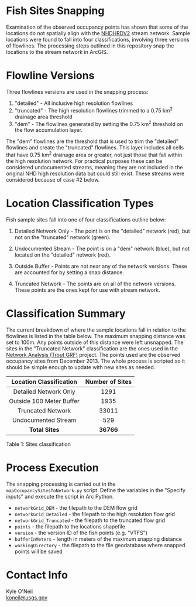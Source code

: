 Fish Sites Snapping
===================
Examination of the observed occupancy points has shown that some of the 
locations do not spatially align with the 
[NHDHRDV2](http://conte-ecology.github.io/shedsGisData/) stream network. Sample 
locations were found to fall into four classifications, involving three 
versions of flowlines. The processing steps outlined in this repository snap 
the locations to the stream network in ArcGIS.


# Flowline Versions
Three flowlines versions are used in the snapping process:
1. "detailed" - All inclusive high resolution flowlines
2. "truncated" - The high resolution flowlines trimmed to a 0.75 km<sup>2</sup> 
drainage area threshold
3. "dem" - The flowlines generated by setting the 0.75 km<sup>2</sup> threshold 
on the flow accumulation layer.

The "dem" flowlines are the threshold that is used to trim the "detailed" 
flowlines and create the "truncated" flowlines. This layer includes all cells 
that have 0.75 km<sup>2</sup> drainage area or greater, not just those that 
fall within the high resolution network. For practical purposes these can be 
considered undocumented streams, meaning they are not included in the original 
NHD high resolution data but could still exist. These streams were considered 
because of case #2 below.


# Location Classification Types
Fish sample sites fall into one of four classifications outline below:
1. Detailed Network Only - The point is on the "detailed" network (red), but 
not on the "truncated" network (green).

2. Undocumented Stream - The point is on a "dem" network (blue), but not 
located on the "detailed" network (red).

3. Outside Buffer - Points are not near any of the network versions. These are 
accounted for by setting a snap distance.

4. Truncated Network - The points are on all of the network versions. These 
points are the ones kept for use with stream network.


# Classification Summary
The current breakdown of where the sample locations fall in relation to the 
flowlines is listed in the table below. The maximum snapping distance was set 
to 100m. Any points outside of this distance were left unsnapped. The sites in 
the "Truncated Network" classification are the ones used in the 
[Network Analysis (Trout GRF)](https://github.com/djhocking/Trout_GRF/tree/master/Code/createNetwork) 
project. The points used are the observed occupancy sites from December 2013. 
The whole process is scripted so it should be simple enough to update with new 
sites as needed.

| Location Classification  | Number of Sites |
| :---------------------:  | :-------------: |
| Detailed Network Only    | 1291            |
| Outside 100 Meter Buffer | 1935            |
| Truncated Network        | 33011	         |
| Undocumented Stream	     | 529	           |
| **Total Sites**	         | **36766**	     |
Table 1: Sites classification


# Process Execution
The snapping processing is carried out in the `mapOccupancySitesToNetwork.py` 
script. Define the variables in the "Specify inputs" and execute the script in 
Arc Python. 

 - `networkGrid_DEM` - the filepath to the DEM flow grid
 - `networkGrid_Detailed` - the filepath to the high resolution flow grid  
 - `networkGrid_Truncated` - the filepath to the truncated flow grid
 - `points` - the filepath to the locations shapefile
 - `version` - the version ID of the fish points (e.g. "VTFS")
 - `bufferInMeters` - length in meters of the maximum snapping distance
 - `workingDirectory` - the filepath to the file geodatabase where snapped 
 points will be saved


# Contact Info
Kyle O'Neil  
koneil@usgs.gov